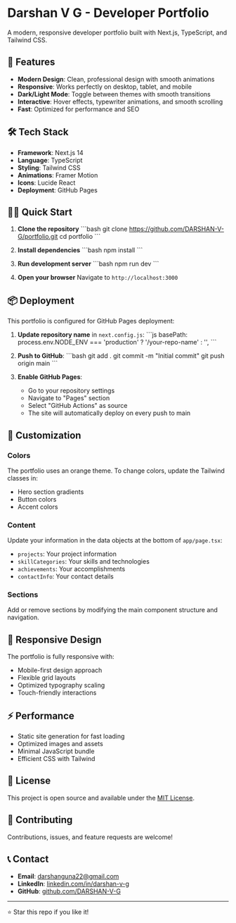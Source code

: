 # Darshan V G - Developer Portfolio

A modern, responsive developer portfolio built with Next.js, TypeScript, and Tailwind CSS.

## 🚀 Features

- **Modern Design**: Clean, professional design with smooth animations
- **Responsive**: Works perfectly on desktop, tablet, and mobile
- **Dark/Light Mode**: Toggle between themes with smooth transitions
- **Interactive**: Hover effects, typewriter animations, and smooth scrolling
- **Fast**: Optimized for performance and SEO

## 🛠️ Tech Stack

- **Framework**: Next.js 14
- **Language**: TypeScript
- **Styling**: Tailwind CSS
- **Animations**: Framer Motion
- **Icons**: Lucide React
- **Deployment**: GitHub Pages

## 🏃‍♂️ Quick Start

1. **Clone the repository**
   \`\`\`bash
   git clone https://github.com/DARSHAN-V-G/portfolio.git
   cd portfolio
   \`\`\`

2. **Install dependencies**
   \`\`\`bash
   npm install
   \`\`\`

3. **Run development server**
   \`\`\`bash
   npm run dev
   \`\`\`

4. **Open your browser**
   Navigate to `http://localhost:3000`

## 📦 Deployment

This portfolio is configured for GitHub Pages deployment:

1. **Update repository name** in `next.config.js`:
   \`\`\`js
   basePath: process.env.NODE_ENV === 'production' ? '/your-repo-name' : '',
   \`\`\`

2. **Push to GitHub**:
   \`\`\`bash
   git add .
   git commit -m "Initial commit"
   git push origin main
   \`\`\`

3. **Enable GitHub Pages**:
   - Go to your repository settings
   - Navigate to "Pages" section
   - Select "GitHub Actions" as source
   - The site will automatically deploy on every push to main

## 🎨 Customization

### Colors
The portfolio uses an orange theme. To change colors, update the Tailwind classes in:
- Hero section gradients
- Button colors
- Accent colors

### Content
Update your information in the data objects at the bottom of `app/page.tsx`:
- `projects`: Your project information
- `skillCategories`: Your skills and technologies
- `achievements`: Your accomplishments
- `contactInfo`: Your contact details

### Sections
Add or remove sections by modifying the main component structure and navigation.

## 📱 Responsive Design

The portfolio is fully responsive with:
- Mobile-first design approach
- Flexible grid layouts
- Optimized typography scaling
- Touch-friendly interactions

## ⚡ Performance

- Static site generation for fast loading
- Optimized images and assets
- Minimal JavaScript bundle
- Efficient CSS with Tailwind

## 📄 License

This project is open source and available under the [MIT License](LICENSE).

## 🤝 Contributing

Contributions, issues, and feature requests are welcome!

## 📞 Contact

- **Email**: darshanguna22@gmail.com
- **LinkedIn**: [linkedin.com/in/darshan-v-g](https://linkedin.com/in/darshan-v-g)
- **GitHub**: [github.com/DARSHAN-V-G](https://github.com/DARSHAN-V-G)

---

⭐ Star this repo if you like it!
